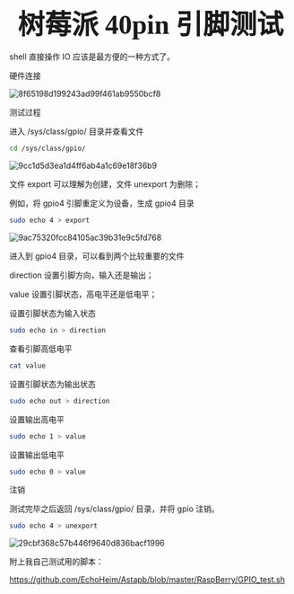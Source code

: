 ### <center> <font size=34 face="STKaiti"> 树莓派 40pin 引脚测试 </font>    <!-- {docsify-ignore} -->

shell 直接操作 IO 应该是最方便的一种方式了。

硬件连接

![8f65198d199243ad99f461ab9550bcf8](https://user-images.githubusercontent.com/26021085/165071067-b2722343-1178-49fa-ad0a-adf28ef0f173.png)

测试过程

进入 /sys/class/gpio/ 目录并查看文件

``` bash
cd /sys/class/gpio/
```

![9cc1d5d3ea1d4ff6ab4a1c69e18f36b9](https://user-images.githubusercontent.com/26021085/165071172-e996880b-1241-4585-8c73-e8d7b1c05b77.png)

文件 export 可以理解为创建，文件 unexport 为删除；

例如，将 gpio4 引脚重定义为设备，生成 gpio4 目录
``` bash
sudo echo 4 > export
```

![9ac75320fcc84105ac39b31e9c5fd768](https://user-images.githubusercontent.com/26021085/165071264-9678a18f-ef40-4afc-8e84-50f3353f85a1.png)


 进入到 gpio4 目录，可以看到两个比较重要的文件

direction 设置引脚方向，输入还是输出；

value 设置引脚状态，高电平还是低电平；

设置引脚状态为输入状态
``` bash
sudo echo in > direction
```

查看引脚高低电平
``` bash
cat value
```

设置引脚状态为输出状态
``` bash
sudo echo out > direction
```
设置输出高电平
``` bash
sudo echo 1 > value
```

设置输出低电平
``` bash
sudo echo 0 > value
``` 

注销

测试完毕之后返回 /sys/class/gpio/ 目录，并将 gpio 注销。

``` bash
sudo echo 4 > unexport
```

![29cbf368c57b446f9640d836bacf1996](https://user-images.githubusercontent.com/26021085/165071498-ed7620ef-90eb-4a6a-832c-97a79ee82ebe.png)


附上我自己测试用的脚本：

<https://github.com/EchoHeim/Astapb/blob/master/RaspBerry/GPIO_test.sh>

